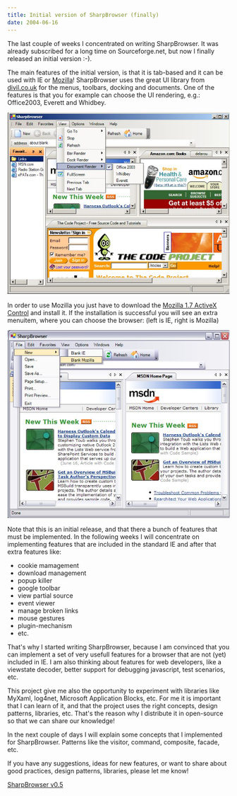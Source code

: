```yaml
---
title: Initial version of SharpBrowser (finally)
date: 2004-06-16
---
```


The last couple of weeks I concentrated on writing SharpBrowser. It was already subscribed for a long time on Sourceforge.net, but now I finally released an initial version :-).

The main features of the initial version, is that it is tab-based and it can be used with IE or [Mozilla](http://www.mozilla.org/)! SharpBrowser uses the great UI library from [divil.co.uk](http://www.divil.co.uk/net/) for the menus, toolbars, docking and documents. One of the features is that you for example can choose the UI rendering, e.g.: Office2003, Everett and Whidbey.

![sharpbrowser1](images/sharpbrowser1.jpg)

In order to use Mozilla you just have to download the [Mozilla 1.7 ActiveX Control](http://www.iol.ie/~locka/mozilla/MozillaControl17t1.exe) and install it. If the installation is successful you will see an extra menuitem, where you can choose the browser: (left is IE, right is Mozilla)

![SharpBrowser3](images/sharpbrowser3.jpg)

Note that this is an initial release, and that there a bunch of features that must be implemented. In the following weeks I will concentrate on implementing features that are included in the standard IE and after that extra features like:

- cookie mamagement
- download management
- popup killer
- google toolbar
- view partial source
- event viewer
- manage broken links
- mouse gestures
- plugin-mechanism
- etc.

That's why I started writing SharpBrowser, because I am convinced that you can implement a set of very usefull features for a browser that are not (yet) included in IE. I am also thinking about features for web developers, like a viewstate decoder, better support for debugging javascript, test scenarios, etc.

This project give me also the opportunity to experiment with libraries like MyXaml, log4net, Microsoft Application Blocks, etc. For me it is important that I can learn of it, and that the project uses the right concepts, design patterns, libraries, etc. That's the reason why I distribute it in open-source so that we can share our knowledge!

In the next couple of days I will explain some concepts that I implemented for SharpBrowser. Patterns like the visitor, command, composite, facade, etc.

If you have any suggestions, ideas for new features, or want to share about good practices, design patterns, libraries, please let me know!

[SharpBrowser v0.5](http://christophdebaene.com/blog/wp-content/uploads/2004/06/SharpBrowser05.zip)